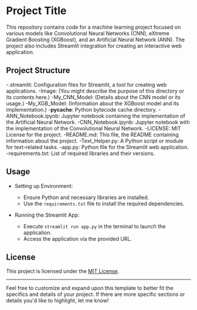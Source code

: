 # Project Title

This repository contains code for a machine learning project focused on various models like Convolutional Neural Networks (CNN), eXtreme Gradient Boosting (XGBoost), and an Artificial Neural Network (ANN). The project also includes Streamlit integration for creating an interactive web application.

## Project Structure

-.streamlit: Configuration files for Streamlit, a tool for creating web applications.
-Image: (You might describe the purpose of this directory or its contents here.)
-My_CNN_Model: (Details about the CNN model or its usage.)
-My_XGB_Model: (Information about the XGBoost model and its implementation.)
-__pycache__: Python bytecode cache directory.
-ANN_Notebook.ipynb: Jupyter notebook containing the implementation of the Artificial Neural Network.
-CNN_Notebook.ipynb: Jupyter notebook with the implementation of the Convolutional Neural Network.
-LICENSE: MIT License for the project.
-README.md: This file, the README containing information about the project.
-Text_Helper.py: A Python script or module for text-related tasks.
-app.py: Python file for the Streamlit web application.
-requirements.txt: List of required libraries and their versions.

## Usage

- Setting up Environment:
  - Ensure Python and necessary libraries are installed.
  - Use the `requirements.txt` file to install the required dependencies.

- Running the Streamlit App:
  - Execute `streamlit run app.py` in the terminal to launch the application.
  - Access the application via the provided URL.

## License

This project is licensed under the [MIT License](./LICENSE).

---

Feel free to customize and expand upon this template to better fit the specifics and details of your project. If there are more specific sections or details you'd like to highlight, let me know!
